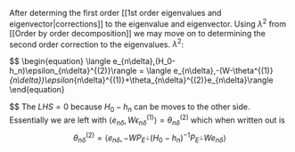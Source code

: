 After determing the first order [[1st order eigenvalues and eigenvector|corrections]] to the eigenvalue and eigenvector. Using $\lambda^2$ from [[Order by order decomposition]] we may move on to determining the second order correction to the eigenvalues. $\lambda^2$:

$$
\begin{equation}
\langle e_{n\delta},(H_0-h_n)\epsilon_{n\delta}^{(2)}\rangle = \langle e_{n\delta},-(W-\theta^{(1)}_{n\delta})\epsilon_{n\delta}^{(1)}+\theta_{n\delta}^{(2)}e_{n\delta}\rangle
\end{equation}

$$
The $LHS = 0$ because $H_0-h_n$ can be moves to the other side. Essentially we are left with $\langle e_{n\delta},W \epsilon_{n\delta}^{(1)}\rangle=\theta_{n\delta}^{(2)}$ which when written out is 
$$
\theta_{n\delta}^{(2)} = \langle e_{n\delta},-W P_{E^\perp}(H_0-h_n)^{-1}P_{E^\perp}We_{n\delta}\rangle
$$